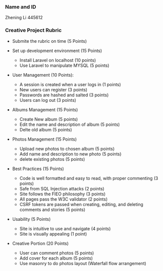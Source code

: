 ### Name and ID
Zhening Li 445612

### Creative Project Rubric
- Submite the rubric on time (5 Points)

- Set up development environment (15 Points)
    - Install Laravel on localhost (10 points)
    - Use Laravel to manipulate MYSQL (5 points)

- User Management (10 Points):
    - A session is created when a user logs in (1 points) 
    - New users can register (3 points)
    - Passwords are hashed and salted (3 points)
    - Users can log out (3 points)

- Albums Management (15 Points)
    - Create New album (5 points)
    - Edit the name and description of album (5 points)
    - Delte old album (5 points)

- Photos Management (15 Points)
    - Upload new photos to chosen album (5 points)
    - Add name and description to new photo (5 points)
    - delete existing photos (5 points)
 
- Best Practices (15 Points)
    - Code is well formatted and easy to read, with proper commenting (3 points)
    - Safe from SQL Injection attacks (2 points)
    - Site follows the FIEO philosophy (3 points)
    - All pages pass the W3C validator (2 points)
    - CSRF tokens are passed when creating, editing, and deleting comments and stories (5 points)

- Usability (5 Points)
    - Site is intuitive to use and navigate (4 points)
    - Site is visually appealing (1 point)

- Creative Portion (20 Points)
    - User can comment photos (5 points)
    - Add cover for each album (5 points)
    - Use masonry to do  photos layout (Waterfall flow arrangement)